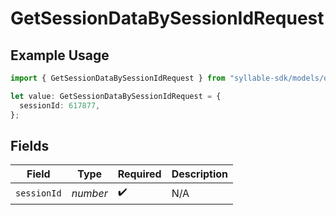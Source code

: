 # GetSessionDataBySessionIdRequest

## Example Usage

```typescript
import { GetSessionDataBySessionIdRequest } from "syllable-sdk/models/operations";

let value: GetSessionDataBySessionIdRequest = {
  sessionId: 617877,
};
```

## Fields

| Field              | Type               | Required           | Description        |
| ------------------ | ------------------ | ------------------ | ------------------ |
| `sessionId`        | *number*           | :heavy_check_mark: | N/A                |